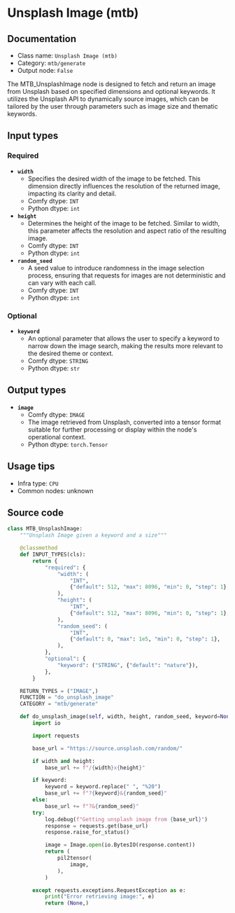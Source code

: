 # Unsplash Image (mtb)
## Documentation
- Class name: `Unsplash Image (mtb)`
- Category: `mtb/generate`
- Output node: `False`

The MTB_UnsplashImage node is designed to fetch and return an image from Unsplash based on specified dimensions and optional keywords. It utilizes the Unsplash API to dynamically source images, which can be tailored by the user through parameters such as image size and thematic keywords.
## Input types
### Required
- **`width`**
    - Specifies the desired width of the image to be fetched. This dimension directly influences the resolution of the returned image, impacting its clarity and detail.
    - Comfy dtype: `INT`
    - Python dtype: `int`
- **`height`**
    - Determines the height of the image to be fetched. Similar to width, this parameter affects the resolution and aspect ratio of the resulting image.
    - Comfy dtype: `INT`
    - Python dtype: `int`
- **`random_seed`**
    - A seed value to introduce randomness in the image selection process, ensuring that requests for images are not deterministic and can vary with each call.
    - Comfy dtype: `INT`
    - Python dtype: `int`
### Optional
- **`keyword`**
    - An optional parameter that allows the user to specify a keyword to narrow down the image search, making the results more relevant to the desired theme or context.
    - Comfy dtype: `STRING`
    - Python dtype: `str`
## Output types
- **`image`**
    - Comfy dtype: `IMAGE`
    - The image retrieved from Unsplash, converted into a tensor format suitable for further processing or display within the node's operational context.
    - Python dtype: `torch.Tensor`
## Usage tips
- Infra type: `CPU`
- Common nodes: unknown


## Source code
```python
class MTB_UnsplashImage:
    """Unsplash Image given a keyword and a size"""

    @classmethod
    def INPUT_TYPES(cls):
        return {
            "required": {
                "width": (
                    "INT",
                    {"default": 512, "max": 8096, "min": 0, "step": 1},
                ),
                "height": (
                    "INT",
                    {"default": 512, "max": 8096, "min": 0, "step": 1},
                ),
                "random_seed": (
                    "INT",
                    {"default": 0, "max": 1e5, "min": 0, "step": 1},
                ),
            },
            "optional": {
                "keyword": ("STRING", {"default": "nature"}),
            },
        }

    RETURN_TYPES = ("IMAGE",)
    FUNCTION = "do_unsplash_image"
    CATEGORY = "mtb/generate"

    def do_unsplash_image(self, width, height, random_seed, keyword=None):
        import io

        import requests

        base_url = "https://source.unsplash.com/random/"

        if width and height:
            base_url += f"/{width}x{height}"

        if keyword:
            keyword = keyword.replace(" ", "%20")
            base_url += f"?{keyword}&{random_seed}"
        else:
            base_url += f"?&{random_seed}"
        try:
            log.debug(f"Getting unsplash image from {base_url}")
            response = requests.get(base_url)
            response.raise_for_status()

            image = Image.open(io.BytesIO(response.content))
            return (
                pil2tensor(
                    image,
                ),
            )

        except requests.exceptions.RequestException as e:
            print("Error retrieving image:", e)
            return (None,)

```
